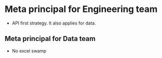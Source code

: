 # Meta principal for Engineering team
- API first strategy. It also applies for data.

## Meta principal for Data team
- No excel swamp
